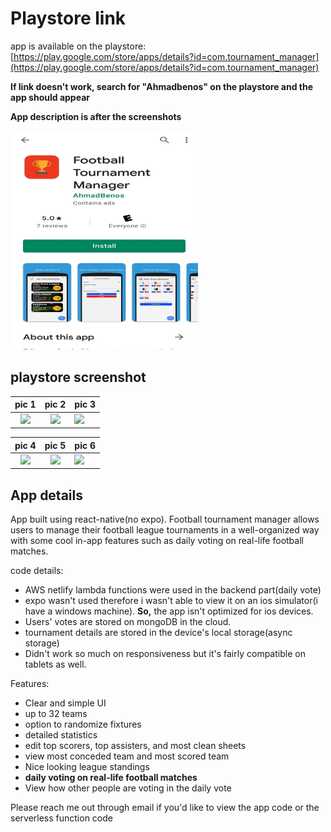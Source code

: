 # Playstore link
app is available on the playstore: [https://play.google.com/store/apps/details?id=com.tournament_manager](https://play.google.com/store/apps/details?id=com.tournament_manager)

**If link doesn't work, search for "Ahmadbenos" on the playstore and the app should appear**

**App description is after the screenshots**

<img src="playstore_sc.jpeg" height="350" width="300">

## playstore screenshot

 pic 1           |  pic 2          |  pic 3
:-------------------------:|:-------------------------:|:---------------------------
![](https://play-lh.googleusercontent.com/VJat_fwGwSFohAHo6Ph12i1-RM5DWc_xMb_JLYyfsG8Q9-RiSwpRY66ThIIkBCjUllI=w1400-h400-rw)  |  ![](https://play-lh.googleusercontent.com/7IEoekbKhZ_sSkBZbjBlyxr-tXzZQmSWsYyXuLx7VwUoE-EIs-sB3To5y1Qn-d1zBsU=w1400-h400-rw)  |  ![](https://play-lh.googleusercontent.com/vEKHThLGC7wqB10C7xbRxoOZ4IiqRY9jo2mjP7qO6S9EOjo3PgtMOZ0vFb94OuAQMlc=w1400-h400-rw)

 pic 4           |  pic 5          |  pic 6
:-------------------------:|:-------------------------:|:---------------------------
![](https://play-lh.googleusercontent.com/OKAGZdw6-dWJiLu6YsccJJvE8geGZQ12_KlU18yyrOOOm7q9v0muh_pHiD-V4iNJaqk=w1400-h400-rw)  |  ![](https://play-lh.googleusercontent.com/ff94KwraGpJqdJvjf_7y1GTpxBOZtJPLoN_0kbKwL_MzAEXGV8jU7NlOmFcwDOuyNAs=w1400-h400-rw)  |  ![](https://play-lh.googleusercontent.com/Go0KvgYuNSa5NjqsVs23G6qQXtlrMJXJI9frj1z0vuKUbx9faf9U_Ie13nD7rcbw3oU=w1400-h400-rw)

## App details
App built using react-native(no expo).
Football tournament manager allows users to manage their football league tournaments in a well-organized way with some cool in-app features such as daily voting on real-life football matches.

code details:
 - AWS netlify lambda functions were used in the backend part(daily vote)
 - expo wasn't used therefore i wasn't able to view it on an ios simulator(i have a windows machine). **So,** the app isn't optimized for ios devices.
 - Users' votes are stored on mongoDB in the cloud.
 -  tournament details are stored in the device's local storage(async storage)
 - Didn't work so much on responsiveness but it's fairly compatible on tablets as well.

Features:
 - Clear and simple UI
 - up to 32 teams
 - option to randomize fixtures
 - detailed statistics
 - edit top scorers, top assisters, and most clean sheets
 - view most conceded team and most scored team
 - Nice looking league standings
 - **daily voting on real-life football matches**
 - View how other people are voting in the daily vote


Please reach me out through email if you'd like to view the app code or the serverless function code

